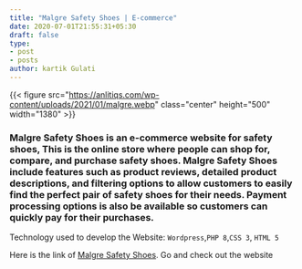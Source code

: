 ```yaml
---
title: "Malgre Safety Shoes | E-commerce"
date: 2020-07-01T21:55:31+05:30
draft: false
type:
- post
- posts
author: kartik Gulati 
---
```


{{< figure src="https://anlitiqs.com/wp-content/uploads/2021/01/malgre.webp"  class="center" height="500" width="1380" >}}

### Malgre Safety Shoes is an e-commerce website for safety shoes, This is the online store where people can shop for, compare, and purchase safety shoes. Malgre Safety Shoes include features such as product reviews, detailed product descriptions, and filtering options to allow customers to easily find the perfect pair of safety shoes for their needs. Payment processing options is also be available so customers can quickly pay for their purchases.


Technology used to develop the Website: ```Wordpress```,```PHP 8```,```CSS 3```, ```HTML 5```

Here is the link of [Malgre Safety Shoes](https://malgresafety.com/). Go and check out the website

